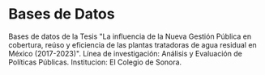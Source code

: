 # Bases de Datos
Bases de datos de la Tesis "La influencia de la Nueva Gestión Pública en cobertura, reúso y eficiencia de las plantas tratadoras de agua residual en México (2017-2023)".
Línea de investigación: Análisis y Evaluación de Políticas Públicas.
Institucion: El Colegio de Sonora.

